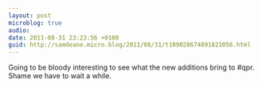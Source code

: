 ```yaml
---
layout: post
microblog: true
audio: 
date: 2011-08-31 23:23:56 +0100
guid: http://samdeane.micro.blog/2011/08/31/t109028674891821056.html
---
```

Going to be bloody interesting to see what the new additions bring to #qpr. Shame we have to wait a while.

